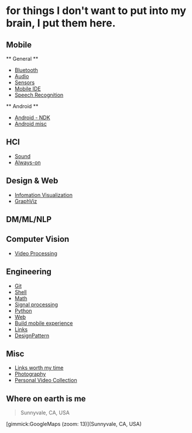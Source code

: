 for things I don't want to put into my brain, I put them here.
==========




Mobile
------

** General **

- [Bluetooth](mobile_bluetooth.md)
- [Audio](mobile_audio.md)
- [Sensors](mobile_sensors.md)
- [Mobile IDE](mobile_ide.md)
- [Speech Recognition](mobile_speech.md)

** Android **

- [Android - NDK](mobile_android_ndk.md)
- [Android misc](mobile_android_misc.md)



HCI
------
- [Sound](hci_sound.md)
- [Always-on](hci_alwayson.md)


Design & Web
------
- [Infomation Visualization](design_infovis.md)
- [GraphViz](design_graphviz.md)

DM/ML/NLP
------

Computer Vision
------
- [Video Processing](cv_videoprocessing.md)

Engineering
------
- [Git](eng_git.md)
- [Shell](eng_shell.md)
- [Math](eng_math.md)
- [Signal processing](eng_signalprocessing.md)
- [Python](eng_python.md)
- [Web](eng_web.md)
- [Build mobile experience](learning_building_mobile_experience.md)
- [Links](links.md)
- [DesignPattern](eng_designpattern.md)

Misc
------
- [Links worth my time](misc_linksworthmytime.md)
- [Photography](misc_photography.md)
- [Personal Video Collection](misc_videos.md)

Where on earth is me
--------

> Sunnyvale, CA, USA

[gimmick:GoogleMaps (zoom: 13)](Sunnyvale, CA, USA)



